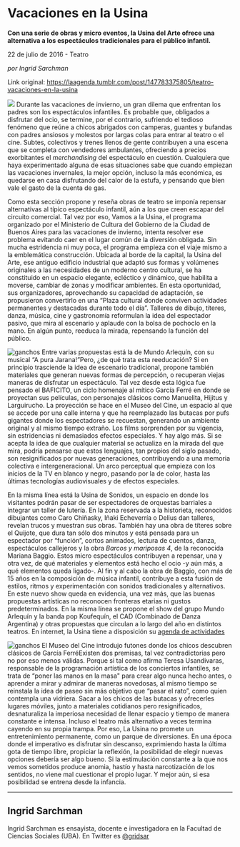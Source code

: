 # Vacaciones en la Usina

**Con una serie de obras y micro eventos, la Usina del Arte ofrece una alternativa a los espectáculos tradicionales para el público infantil.**

22 de julio de 2016 - Teatro

_por Ingrid Sarchman_

Link original: https://laagenda.tumblr.com/post/147783375805/teatro-vacaciones-en-la-usina

![](https://64.media.tumblr.com/e271336a8d7bebf0fd47141d32054549/tumblr_inline_pk37pgb4771t6q87u_500.jpg)
Durante las vacaciones de invierno, un gran dilema que enfrentan los padres son los espectáculos infantiles. Es probable que, obligados a disfrutar del ocio, se termine, por el contrario, sufriendo el tedioso fenómeno que reúne a chicos abrigados con camperas, guantes y bufandas con padres ansiosos y molestos por largas colas para entrar al teatro o el cine. Subtes, colectivos y trenes llenos de gente contribuyen a una escena que se completa con vendedores ambulantes, ofreciendo a precios exorbitantes el *merchandising* del espectáculo en cuestión. Cualquiera que haya experimentado alguna de esas situaciones sabe que cuando empiezan las vacaciones invernales, la mejor opción, incluso la más económica, es quedarse en casa disfrutando del calor de la estufa, y pensando que bien vale el gasto de la cuenta de gas.

Como esta sección propone y reseña obras de teatro se imponía repensar alternativas al típico espectáculo infantil, aún a los que creen escapar del circuito comercial. Tal vez por eso, Vamos a la Usina, el programa organizado por el Ministerio de Cultura del Gobierno de la Ciudad de Buenos Aires para las vacaciones de invierno, intenta resolver ese problema evitando caer en el lugar común de la diversión obligada. Sin mucha estridencia ni muy poca, el programa empieza con el viaje mismo a la emblemática construcción. Ubicada al borde de la capital, la Usina del Arte, ese antiguo edificio industrial que adaptó sus formas y volúmenes originales a las necesidades de un moderno centro cultural, se ha constituido en un espacio elegante, ecléctico y dinámico, que habilita a moverse, cambiar de zonas y modificar ambientes. En esta oportunidad, sus organizadores, aprovechando su capacidad de adaptación, se propusieron convertirlo en una “Plaza cultural donde conviven actividades permanentes y destacadas durante todo el día”. Talleres de dibujo, títeres, danza, música, cine y gastronomía reformulan la idea del espectador pasivo, que mira al escenario y aplaude con la bolsa de pochoclo en la mano. En algún punto, reeduca la mirada, repensando la función del público.

![ganchos](https://64.media.tumblr.com/e271336a8d7bebf0fd47141d32054549/tumblr_inline_pk37pgb4771t6q87u_500.jpg) Entre varias propuestas está la de Mundo Arlequín, con su musical “A pura Jarana!”Pero, ¿de qué trata esta reeducación? Si en principio trasciende la idea de escenario tradicional, propone también materiales que generan nuevas formas de percepción, o recuperan viejas maneras de disfrutar un espectáculo. Tal vez desde esta lógica fue pensado el BAFICITO, un ciclo homenaje al mítico García Ferré en donde se proyectan sus películas, con personajes clásicos como Manuelita, Hijitus y Larguirucho. La proyección se hace en el Museo del Cine, un espacio al que se accede por una calle interna y que ha reemplazado las butacas por pufs gigantes donde los espectadores se recuestan, generando un ambiente original y al mismo tiempo extraño. Los films sorprenden por su vigencia, sin estridencias ni demasiados efectos especiales. Y hay algo más. Si se acepta la idea de que cualquier material se actualiza en la mirada del que mira, podría pensarse que estos lenguajes, tan propios del siglo pasado, son resignificados por nuevas generaciones, contribuyendo a una memoria colectiva e intergeneracional. Un arco perceptual que empieza con los inicios de la TV en blanco y negro, pasando por la de color, hasta las últimas tecnologías audiovisuales y de efectos especiales.

En la misma línea está la Usina de Sonidos, un espacio en donde los visitantes podrán pasar de ser espectadores de orquestas barriales a integrar un taller de lutería. En la zona reservada a la historieta, reconocidos dibujantes como Caro Chiñasky, Iñaki Echeverría o Delius dan talleres, revelan trucos y muestran sus obras. También hay una obra de títeres sobre el Quijote, que dura tan sólo dos minutos y está pensada para un espectador por “función”, cortos animados, lectura de cuentos, danza, espectáculos callejeros y la obra *Barcos y mariposas 4*, de la reconocida Mariana Baggio. Estos micro espectáculos contribuyen a repensar, una y otra vez, de qué materiales y elementos está hecho el ocio -y aún más, a qué elementos queda ligado-. Al fin y al cabo la obra de Baggio, con más de 15 años en la composición de música infantil, contribuye a esta fusión de estilos, ritmos y experimentación con sonidos tradicionales y alternativos. En este nuevo show queda en evidencia, una vez más, que las buenas propuestas artísticas no reconocen fronteras etarias ni gustos predeterminados. En la misma línea se propone el show del grupo Mundo Arlequín y la banda pop Koufequín, el CAD (Combinado de Danza Argentina) y otras propuestas que circulan a lo largo del año en distintos teatros. En internet, la Usina tiene a disposición su [agenda de actividades](http://www.usinadelarte.org/vacaciones-de-invierno)

![ganchos](https://64.media.tumblr.com/5db02afc6c83d4632cf7a681f924177a/tumblr_inline_pk37pgtuTs1t6q87u_500.jpg) El Museo del Cine introdujo futones donde los chicos descubren clásicos de García FerréExisten dos premisas, tal vez contradictorias pero no por eso menos válidas. Porque si tal como afirma Teresa Usandivaras, responsable de la programación artística de los conciertos infantiles, se trata de “poner las manos en la masa" para crear algo nunca hecho antes, o aprender a mirar y admirar de maneras novedosas, al mismo tiempo se reinstala la idea de paseo sin más objetivo que “pasar el rato”, como quien contempla una vidriera. Sacar a los chicos de las butacas y ofrecerles lugares móviles, junto a materiales cotidianos pero resignificados, desnaturaliza la imperiosa necesidad de llenar espacio y tiempo de manera constante e intensa. Incluso el teatro más alternativo a veces termina cayendo en su propia trampa. Por eso, La Usina no promete un entretenimiento permanente, como un parque de diversiones. En una época donde el imperativo es disfrutar sin descanso, exprimiendo hasta la última gota de tiempo libre, propiciar la reflexión, la posibilidad de elegir nuevas opciones debería ser algo bueno. Si la estimulación constante a la que nos vemos sometidos produce anomia, hastío y hasta narcotización de los sentidos, no viene mal cuestionar el propio lugar. Y mejor aún, si esa posibilidad se entrena desde la infancia. 

  




---

Ingrid Sarchman
---------------

 Ingrid Sarchman es ensayista, docente e investigadora en la Facultad de Ciencias Sociales (UBA). En Twitter es [@gridsar](https://twitter.com/gridsar) 

